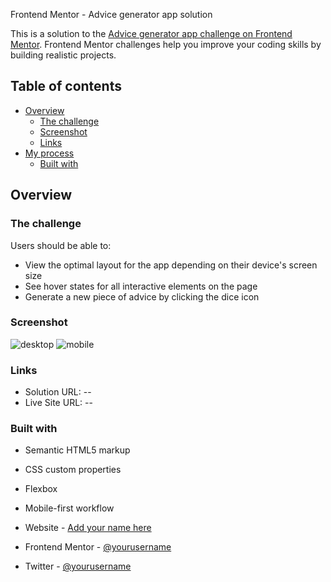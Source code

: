 Frontend Mentor - Advice generator app solution

This is a solution to the [Advice generator app challenge on Frontend Mentor](https://www.frontendmentor.io/challenges/advice-generator-app-QdUG-13db). Frontend Mentor challenges help you improve your coding skills by building realistic projects.

## Table of contents

- [Overview](#overview)
  - [The challenge](#the-challenge)
  - [Screenshot](#screenshot)
  - [Links](#links)
- [My process](#my-process)
  - [Built with](#built-with)


## Overview

### The challenge

Users should be able to:

- View the optimal layout for the app depending on their device's screen size
- See hover states for all interactive elements on the page
- Generate a new piece of advice by clicking the dice icon

### Screenshot
![desktop](https://github.com/danilo-asantos/advice-generator-app/assets/120734288/03bdfd05-e883-4730-9e91-fa8de1337ff3)
![mobile](https://github.com/danilo-asantos/advice-generator-app/assets/120734288/ecf57a0f-7159-45b7-b44c-c7024567526f)


### Links

- Solution URL: --
- Live Site URL: --

### Built with

- Semantic HTML5 markup
- CSS custom properties
- Flexbox
- Mobile-first workflow


- Website - [Add your name here](https://www.your-site.com)
- Frontend Mentor - [@yourusername](https://www.frontendmentor.io/profile/yourusername)
- Twitter - [@yourusername](https://www.twitter.com/yourusername)
